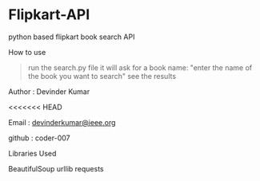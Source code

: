 Flipkart-API
============

python based flipkart book search API

How to use
>run the search.py file
>it will ask for a book name: "enter the name of the book you want to search"
>see the results

Author : Devinder Kumar

<<<<<<< HEAD

Email : devinderkumar@ieee.org


github : coder-007


Libraries Used

BeautifulSoup
urllib
requests
